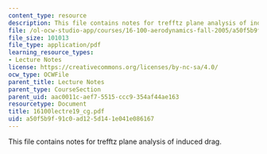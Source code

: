 ```yaml
---
content_type: resource
description: This file contains notes for trefftz plane analysis of induced drag.
file: /ol-ocw-studio-app/courses/16-100-aerodynamics-fall-2005/a50f5b9f91c0ad125d141e041e086167_16100lectre19_cg.pdf
file_size: 101013
file_type: application/pdf
learning_resource_types:
- Lecture Notes
license: https://creativecommons.org/licenses/by-nc-sa/4.0/
ocw_type: OCWFile
parent_title: Lecture Notes
parent_type: CourseSection
parent_uid: aac0011c-aef7-5515-ccc9-354af44ae163
resourcetype: Document
title: 16100lectre19_cg.pdf
uid: a50f5b9f-91c0-ad12-5d14-1e041e086167
---
```

This file contains notes for trefftz plane analysis of induced drag.